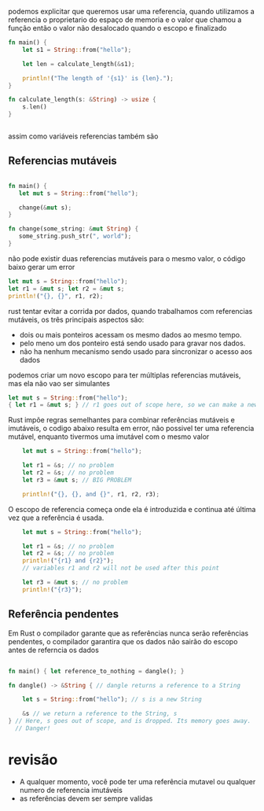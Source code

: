 
podemos explicitar que queremos usar uma referencia, quando utilizamos a referencia o proprietario do espaço de memoria e o valor que chamou a função então o valor não desalocado quando o escopo e finalizado 

``` rust
fn main() {
    let s1 = String::from("hello");

    let len = calculate_length(&s1);

    println!("The length of '{s1}' is {len}.");
}

fn calculate_length(s: &String) -> usize {
    s.len()
}



```


assim como variáveis referencias também são

## Referencias mutáveis

 ``` rust 

 fn main() {
    let mut s = String::from("hello");

    change(&mut s);
}

fn change(some_string: &mut String) {
    some_string.push_str(", world");
}
 ```

não pode existir duas referencias mutáveis para o mesmo  valor, o código baixo gerar um error

 ``` rust  
 let mut s = String::from("hello");
 let r1 = &mut s; let r2 = &mut s;
 println!("{}, {}", r1, r2);
 ```

rust tentar evitar a corrida por dados, quando trabalhamos com referencias mutáveis, os três principais aspectos são:

- dois ou mais ponteiros acessam os mesmo dados ao mesmo tempo.
- pelo meno um dos ponteiro está sendo usado para gravar nos dados.
- não ha nenhum mecanismo sendo usado para sincronizar o acesso aos dados

podemos criar um novo escopo para ter múltiplas referencias mutáveis, mas ela não vao ser simulantes 

 ``` rust
 let mut s = String::from("hello");
{ let r1 = &mut s; } // r1 goes out of scope here, so we can make a new reference with no problems. let r2 = &mut s;
  ```

Rust impõe regras semelhantes para combinar referências mutáveis e imutáveis, o codigo abaixo resulta em error, não possivel ter uma referencia mutável, enquanto tivermos uma imutável com o mesmo valor

``` rust
    let mut s = String::from("hello");

    let r1 = &s; // no problem
    let r2 = &s; // no problem
    let r3 = &mut s; // BIG PROBLEM

    println!("{}, {}, and {}", r1, r2, r3);

```

O escopo de referencia começa onde ela é introduzida e continua até última vez que a referência é usada.

``` rust
    let mut s = String::from("hello");

    let r1 = &s; // no problem
    let r2 = &s; // no problem
    println!("{r1} and {r2}");
    // variables r1 and r2 will not be used after this point

    let r3 = &mut s; // no problem
    println!("{r3}");

```


## Referência pendentes

Em Rust o compilador garante que as referências nunca serão referências pendentes, o compilador garantira que os dados não sairão do escopo antes de referncia os dados

``` rust   

fn main() { let reference_to_nothing = dangle(); }

fn dangle() -> &String { // dangle returns a reference to a String

    let s = String::from("hello"); // s is a new String

    &s // we return a reference to the String, s
} // Here, s goes out of scope, and is dropped. Its memory goes away.
  // Danger!
```

# revisão

- A qualquer momento, você pode ter uma referência mutavel ou qualquer numero de referencia imutáveis 
- as referências devem ser sempre validas
